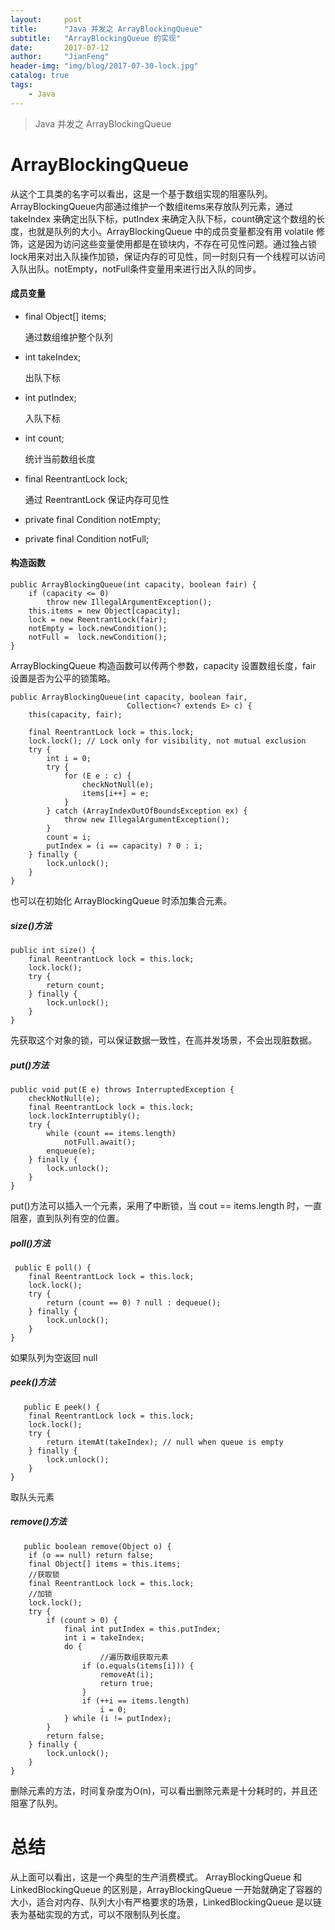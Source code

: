 ```yaml
---
layout:     post
title:      "Java 并发之 ArrayBlockingQueue"
subtitle:   "ArrayBlockingQueue 的实现"
date:       2017-07-12
author:     "JianFeng"
header-img: "img/blog/2017-07-30-lock.jpg"
catalog: true
tags:
    - Java
---
```


> Java 并发之 ArrayBlockingQueue

# ArrayBlockingQueue
 
 从这个工具类的名字可以看出，这是一个基于数组实现的阻塞队列。ArrayBlockingQueue内部通过维护一个数组items来存放队列元素，通过 takeIndex 来确定出队下标，putIndex 来确定入队下标，count确定这个数组的长度，也就是队列的大小。ArrayBlockingQueue 中的成员变量都没有用 volatile 修饰，这是因为访问这些变量使用都是在锁块内，不存在可见性问题。通过独占锁lock用来对出入队操作加锁，保证内存的可见性，同一时刻只有一个线程可以访问入队出队。notEmpty，notFull条件变量用来进行出入队的同步。
 
#### 成员变量
 
- final Object[] items;

	通过数组维护整个队列

- int takeIndex;

	出队下标

- int putIndex;

	入队下标

- int count;

	统计当前数组长度

- final ReentrantLock lock;

	通过 ReentrantLock 保证内存可见性

- private final Condition notEmpty;

- private final Condition notFull;

#### 构造函数


    public ArrayBlockingQueue(int capacity, boolean fair) {
        if (capacity <= 0)
            throw new IllegalArgumentException();
        this.items = new Object[capacity];
        lock = new ReentrantLock(fair);
        notEmpty = lock.newCondition();
        notFull =  lock.newCondition();
    }
    
ArrayBlockingQueue 构造函数可以传两个参数，capacity 设置数组长度，fair 设置是否为公平的锁策略。

    public ArrayBlockingQueue(int capacity, boolean fair,
                              Collection<? extends E> c) {
        this(capacity, fair);

        final ReentrantLock lock = this.lock;
        lock.lock(); // Lock only for visibility, not mutual exclusion
        try {
            int i = 0;
            try {
                for (E e : c) {
                    checkNotNull(e);
                    items[i++] = e;
                }
            } catch (ArrayIndexOutOfBoundsException ex) {
                throw new IllegalArgumentException();
            }
            count = i;
            putIndex = (i == capacity) ? 0 : i;
        } finally {
            lock.unlock();
        }
    }
    
 也可以在初始化 ArrayBlockingQueue 时添加集合元素。

##### size()方法

    public int size() {
        final ReentrantLock lock = this.lock;
        lock.lock();
        try {
            return count;
        } finally {
            lock.unlock();
        }
    }
    
先获取这个对象的锁，可以保证数据一致性，在高并发场景，不会出现脏数据。

##### put()方法

    public void put(E e) throws InterruptedException {
        checkNotNull(e);
        final ReentrantLock lock = this.lock;
        lock.lockInterruptibly();
        try {
            while (count == items.length)
                notFull.await();
            enqueue(e);
        } finally {
            lock.unlock();
        }
    }
    
  put()方法可以插入一个元素，采用了中断锁，当 cout == items.length 时，一直阻塞，直到队列有空的位置。
  
  ##### poll()方法
  
     public E poll() {
        final ReentrantLock lock = this.lock;
        lock.lock();
        try {
            return (count == 0) ? null : dequeue();
        } finally {
            lock.unlock();
        }
    }
    
   如果队列为空返回 null
   
   ##### peek()方法
   
       public E peek() {
        final ReentrantLock lock = this.lock;
        lock.lock();
        try {
            return itemAt(takeIndex); // null when queue is empty
        } finally {
            lock.unlock();
        }
    }
   
   取队头元素
   
   ##### remove()方法
   
   
       public boolean remove(Object o) {
        if (o == null) return false;
        final Object[] items = this.items;
        //获取锁
        final ReentrantLock lock = this.lock;
        //加锁
        lock.lock();
        try {
            if (count > 0) {
                final int putIndex = this.putIndex;
                int i = takeIndex;
                do {
                		//遍历数组获取元素
                    if (o.equals(items[i])) {
                        removeAt(i);
                        return true;
                    }
                    if (++i == items.length)
                        i = 0;
                } while (i != putIndex);
            }
            return false;
        } finally {
            lock.unlock();
        }
    }
    
   删除元素的方法，时间复杂度为O(n)，可以看出删除元素是十分耗时的，并且还阻塞了队列。
   
  
  # 总结
  从上面可以看出，这是一个典型的生产消费模式。 ArrayBlockingQueue 和 LinkedBlockingQueue 的区别是，ArrayBlockingQueue 一开始就确定了容器的大小，适合对内存、队列大小有严格要求的场景，LinkedBlockingQueue 是以链表为基础实现的方式，可以不限制队列长度。








